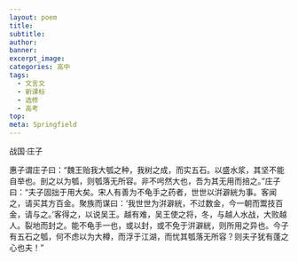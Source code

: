 ```yaml
---
layout: poem
title: 
subtitle: 
author: 
banner: 
excerpt_image: 
categories: 高中
tags:
  - 文言文
  - 新课标
  - 选修
  - 高考
top: 
meta: Springfield
---
```


战国·庄子

惠子谓庄子曰：“魏王贻我大瓠之种，我树之成，而实五石。以盛水浆，其坚不能自举也。剖之以为瓠，则瓠落无所容。非不呺然大也，吾为其无用而掊之。”庄子曰：“夫子固拙于用大矣。宋人有善为不龟手之药者，世世以洴澼絖为事。客闻之，请买其方百金。聚族而谋曰：‘我世世为洴澼絖，不过数金，今一朝而鬻技百金，请与之。’客得之，以说吴王。越有难，吴王使之将，冬，与越人水战，大败越人。裂地而封之。能不龟手一也，或以封，或不免于洴澼絖，则所用之异也。今子有五石之瓠，何不虑以为大樽，而浮于江湖，而忧其瓠落无所容？则夫子犹有蓬之心也夫！”